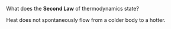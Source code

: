 What does the **Second Law** of thermodynamics state?
<!--question-->
Heat does not spontaneously flow from a colder body to a hotter.
